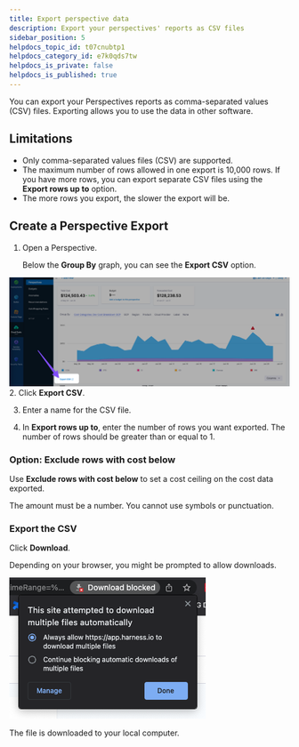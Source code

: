 ```yaml
---
title: Export perspective data
description: Export your perspectives' reports as CSV files
sidebar_position: 5
helpdocs_topic_id: t07cnubtp1
helpdocs_category_id: e7k0qds7tw
helpdocs_is_private: false
helpdocs_is_published: true
---
```


You can export your Perspectives reports as comma-separated values (CSV) files. Exporting allows you to use the data in other software.

## Limitations

* Only comma-separated values files (CSV) are supported.
* The maximum number of rows allowed in one export is 10,000 rows. If you have more rows, you can export separate CSV files using the **Export rows up to** option.
* The more rows you export, the slower the export will be.

## Create a Perspective Export

1. Open a Perspective.

    Below the **Group By** graph, you can see the **Export CSV** option.

  ![](./static/export-perspective-data-04.png)
2. Click **Export CSV**.

3. Enter a name for the CSV file.

4. In **Export rows up to**, enter the number of rows you want exported. The number of rows should be greater than or equal to 1.

### Option: Exclude rows with cost below

Use **Exclude rows with cost below** to set a cost ceiling on the cost data exported.

The amount must be a number. You cannot use symbols or punctuation.

### Export the CSV

Click **Download**. 

Depending on your browser, you might be prompted to allow downloads.

 
![](./static/export-perspective-data-05.png)

The file is downloaded to your local computer.

